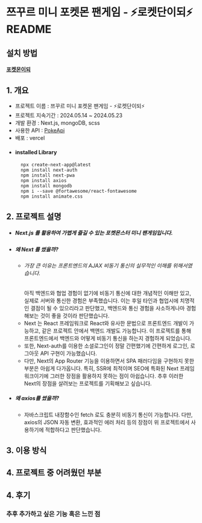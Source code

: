 # 쯔꾸르 미니 포켓몬 팬게임 - ⚡로켓단이되⚡ README

## 설치 방법

#### [포켓몬이되](https://pokemon-sigma-two.vercel.app/)

## 1. 개요
- 프로젝트 이름 : 쯔꾸르 미니 포켓몬 팬게임 - ⚡로켓단이되⚡
- 프로젝트 지속기간 : 2024.05.14 ~ 2024.05.23
- 개발 환경 : Next.js, mongoDB, scss
- 사용한 API : [PokeApi](https://pokeapi.co/)
- 배포 : vercel  
- #### installed Library
        npx create-next-app@latest
        npm install next-auth
        npm install next-pwa
        npm install axios
        npm install mongodb
        npm i --save @fortawesome/react-fontawesome
        npm install animate.css

## 2. 프로젝트 설명

- ##### Next.js 를 활용하여 가볍게 즐길 수 있는 포켓몬스터 미니 팬게임입니다.

- ##### 왜 Next 를 썼을까?
    - ###### 가장 큰 이유는 프론트엔드의 AJAX 비동기 통신의 실무적인 이해를 위해서였습니다.
      아직 백엔드와 협업 경험이 없기에 비동기 통신에 대한 개념적인 이해만 있고, 실제로 서버와 통신한 경험은 부족했습니다. 이는 후일 타인과 협업시에 치명적인 결점이 될 수 있으리라고 판단했고, 백엔드와 통신 경험을 사소하게나마 경험해보는 것이 좋을 것이라 판단했습니다.
    - Next 는 React 프레임워크로 React와 유사한 문법으로 프론트엔드 개발이 가능하고, 같은 프로젝트 안에서 백앤드 개발도 가능합니다. 이 프로젝트를 통해 프론트엔드에서 백엔드와 어떻게 비동기 통신을 하는지 경험하게 되었습니다.
    - 또한, Next-auth를 이용한 소셜로그인이 정말 간편했기에 간편하게 로그인, 로그아웃 API 구현이 가능했습니다.
    - 다만, Next의 App Router 기능을 이용하면서 SPA 패러다임을 구현하지 못한 부분은 아쉽게 다가옵니다. 특히, SSR에 최적이며 SEO에 특화된 Next 프레임워크이기에 그러한 장점을 활용하지 못하는 점이 아쉽습니다. 추후 이러한 Next의 장점을 살려보는 프로젝트를 기획해보고 싶습니다.

- ##### 왜 axios를 썼을까?
    - 자바스크립트 내장함수인 fetch 로도 충분히 비동기 통신이 가능합니다. 다만, axios의 JSON 자동 변환, 효과적인 에러 처리 등의 장점이 위 프로젝트에서 사용하기에 적합하다고 판단했습니다.
  

## 3. 이용 방식



## 4. 프로젝트 중 어려웠던 부분



## 4. 후기
### 추후 추가하고 싶은 기능 혹은 느낀 점

